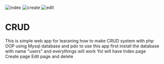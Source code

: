 ![index](https://github.com/manarnew/CRUD/assets/74496683/d4648d2d-0bd9-4d9d-917d-47a7ad90890d)
![create](https://github.com/manarnew/CRUD/assets/74496683/7a770c43-c68f-408d-b483-97b39dfb0a38)
![edit](https://github.com/manarnew/CRUD/assets/74496683/1c7e92bd-7479-40e1-8be8-a567eebd3a32)

# CRUD
This is simple web app for learaning how to make CRUD system with php OOP 
using Mysql database and pdo 
to use this app 
first install the database with name "users" and everythings will work
Yol will have
Index page
Create page
Edit page
and delete

